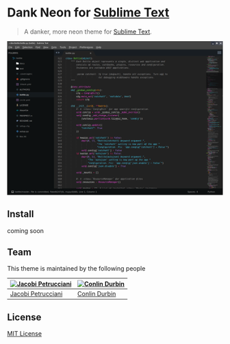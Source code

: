 # Dank Neon for [Sublime Text](http://sublimetext.com)

> A danker, more neon theme for [Sublime Text](http://sublimetext.com).

![Screenshot](./screenshot.png)

## Install

coming soon

## Team

This theme is maintained by the following people

| [![Jacobi Petrucciani](https://avatars1.githubusercontent.com/u/8117202?s=460&v=4)](https://github.com/jpetrucciani) | [![Conlin Durbin](https://avatars0.githubusercontent.com/u/2363236?s=460&v=4)](https://github.com/wuz) |
| -------------------------------------------------------------------------------------------------------------------- | ------------------------------------------------------------------------------------------------------ |
| [Jacobi Petrucciani](https://github.com/jpetrucciani)                                                                | [Conlin Durbin](https://github.com/wuz)                                                                |

## License

[MIT License](./LICENSE)
